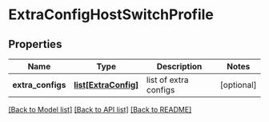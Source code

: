 # ExtraConfigHostSwitchProfile

## Properties
Name | Type | Description | Notes
------------ | ------------- | ------------- | -------------
**extra_configs** | [**list[ExtraConfig]**](ExtraConfig.md) | list of extra configs | [optional] 

[[Back to Model list]](../README.md#documentation-for-models) [[Back to API list]](../README.md#documentation-for-api-endpoints) [[Back to README]](../README.md)

